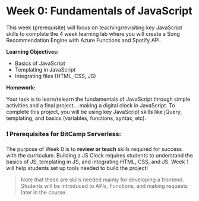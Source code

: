 # Week 0: Fundamentals of JavaScript

This week (prerequisite) will focus on teaching/revisiting key JavaScript skills to complete the 4 week learning lab where you will create a Song Recommendation Engine with Azure Functions and Spotify API.

**Learning Objectives:**

- Basics of JavaScript
- Templating in JavaScript
- Integrating files (HTML, CSS, JS)

**Homework:**

Your task is to learn/relearn the fundamentals of JavaScript through simple activities and a final project... making a digital clock in JavaScript. To complete this project, you will be using key JavaScript skills like jQuery, templating, and basics (variables, functions, syntax, etc).

### ❗ Prerequisites for BitCamp Serverless:

The purpose of Week 0 is to **review or teach** skills required for success with the curriculum. Building a JS Clock requires students to understand the basics of JS, templating in JS, and integrating HTML, CSS, and JS. Week 1 will help students set up tools needed to build the project!
> Note that these are skills needed mainly for developing a frontend. Students will be introduced to APIs, Functions, and making requests later in the course.


